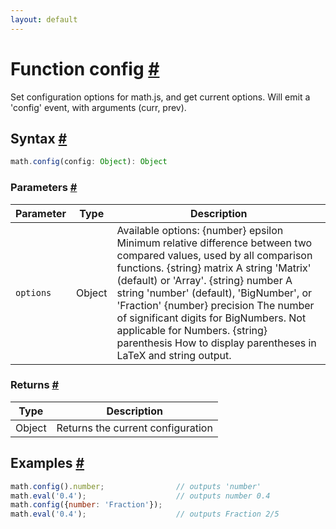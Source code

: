 ```yaml
---
layout: default
---
```


<!-- Note: This file is automatically generated from source code comments. Changes made in this file will be overridden. -->

<h1 id="function-config">Function config <a href="#function-config" title="Permalink">#</a></h1>

Set configuration options for math.js, and get current options.
Will emit a 'config' event, with arguments (curr, prev).


<h2 id="syntax">Syntax <a href="#syntax" title="Permalink">#</a></h2>

```js
math.config(config: Object): Object
```

<h3 id="parameters">Parameters <a href="#parameters" title="Permalink">#</a></h3>

Parameter | Type | Description
--------- | ---- | -----------
`options` | Object | Available options: {number} epsilon Minimum relative difference between two compared values, used by all comparison functions. {string} matrix A string 'Matrix' (default) or 'Array'. {string} number A string 'number' (default), 'BigNumber', or 'Fraction' {number} precision The number of significant digits for BigNumbers. Not applicable for Numbers. {string} parenthesis How to display parentheses in LaTeX and string output.

<h3 id="returns">Returns <a href="#returns" title="Permalink">#</a></h3>

Type | Description
---- | -----------
Object | Returns the current configuration


<h2 id="examples">Examples <a href="#examples" title="Permalink">#</a></h2>

```js
math.config().number;                // outputs 'number'
math.eval('0.4');                    // outputs number 0.4
math.config({number: 'Fraction'});
math.eval('0.4');                    // outputs Fraction 2/5
```



